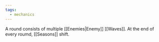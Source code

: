 ```yaml
---
tags:
  - mechanics
---
```


A round consists of multiple [[Enemies|Enemy]] [[Waves]]. At the end of every roumd, [[Seasons]] shift.